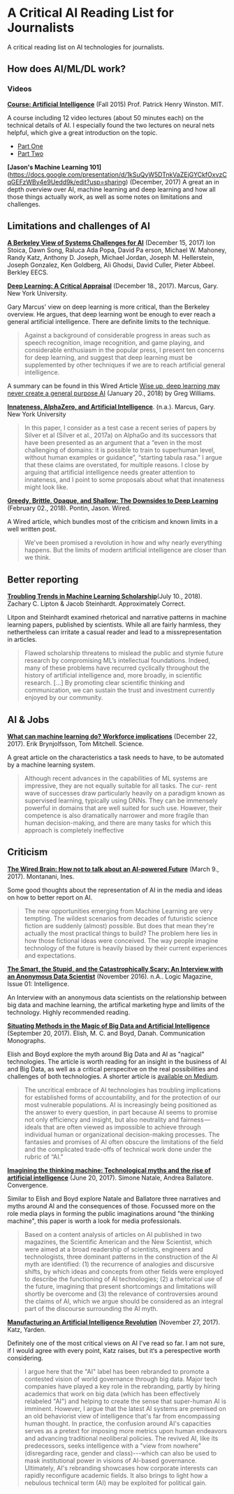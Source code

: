 # A Critical AI Reading List for Journalists
A critical reading list on AI technologies for journalists.

## How does AI/ML/DL work?

### Videos

**[Course: Artificial Intelligence](https://ocw.mit.edu/courses/electrical-engineering-and-computer-science/6-034-artificial-intelligence-fall-2010/)** (Fall 2015) Prof. Patrick Henry Winston. MIT.

A course including 12 video lectures (about 50 minutes each) on the technical details of AI. I especially found the two lectures on neural nets helpful, which give a great introduction on the topic.

- [Part One](https://ocw.mit.edu/courses/electrical-engineering-and-computer-science/6-034-artificial-intelligence-fall-2010/lecture-videos/lecture-12a-neural-nets)
- [Part Two](https://ocw.mit.edu/courses/electrical-engineering-and-computer-science/6-034-artificial-intelligence-fall-2010/lecture-videos/lecture-12b-deep-neural-nets)

**[Jason's Machine Learning 101]**(https://docs.google.com/presentation/d/1kSuQyW5DTnkVaZEjGYCkfOxvzCqGEFzWBy4e9Uedd9k/edit?usp=sharing) (December, 2017) A great an in depth overview over AI, machine learning and deep learning and how all those things actually work, as well as some notes on limitations and challenges.


## Limitations and challenges of AI

**[A Berkeley View of Systems Challenges for AI](https://www2.eecs.berkeley.edu/Pubs/TechRpts/2017/EECS-2017-159.html)** (December 15, 2017) Ion Stoica, Dawn Song, Raluca Ada Popa, David Pa erson, Michael W. Mahoney, Randy Katz, Anthony D. Joseph, Michael Jordan, Joseph M. Hellerstein, Joseph Gonzalez, Ken Goldberg, Ali Ghodsi, David Culler, Pieter Abbeel. Berkley EECS.

**[Deep Learning: A Critical Appraisal](https://arxiv.org/pdf/1801.00631.pdf)** (December 18., 2017). Marcus, Gary. New York University.

Gary Marcus' view on deep learning is more critical, than the Berkeley overview. He argues, that deep learning wont be enough to ever reach a general artificial intelligence. There are definite limits to the technique.

> Against a background of considerable progress in areas such as speech recognition, image recognition, and game playing, and considerable enthusiasm in the popular press, I present ten concerns for deep learning, and suggest that deep learning must be supplemented by other techniques if we are to reach artificial general intelligence.

A summary can be found in this Wired Article [Wise up, deep learning may never create a general purpose AI](http://www.wired.co.uk/article/deep-learning-automl-cloud-gary-marcus) (January 20., 2018) by Greg Williams.

**[Innateness, AlphaZero, and Artificial Intelligence](https://arxiv.org/pdf/1801.05667.pdf)**. (n.a.). Marcus, Gary. New York University

>  In this paper, I consider as a test case a recent series of papers by Silver et al (Silver et al., 2017a) on AlphaGo and its successors that have been presented as an argument that a “even in the most challenging of domains: it is possible to train to superhuman level, without human examples or guidance”, “starting tabula rasa.” I argue that these claims are overstated, for multiple reasons. I close by arguing that artificial intelligence needs greater attention to innateness, and I point to some proposals about what that innateness might look like.

**[Greedy, Brittle, Opaque, and Shallow: The Downsides to Deep Learning](https://www.wired.com/story/greedy-brittle-opaque-and-shallow-the-downsides-to-deep-learning/)** (February 02., 2018). Pontin, Jason. Wired.

  A Wired article, which bundles most of the criticism and known limits in a well written post.
  
  > We've been promised a revolution in how and why nearly everything happens. But the limits of modern artificial intelligence are closer than we think.
  
## Better reporting
**[Troubling Trends in Machine Learning Scholarship](http://approximatelycorrect.com/2018/07/10/troubling-trends-in-machine-learning-scholarship/)**(July 10., 2018). Zachary C. Lipton & Jacob Steinhardt. Approximately Correct.

  Litpon and Steinhardt examined rhetorical and narrative patterns in machine learning papers, published by scientists. While  all are fairly harmless, they nethertheless can irritate a casual reader and lead to a missrepresentation in articles.

> Flawed scholarship threatens to mislead the public and stymie future research by compromising ML’s intellectual foundations. Indeed, many of these problems have recurred cyclically throughout the history of artificial intelligence and, more broadly, in scientific research. [...] By promoting clear scientific thinking and communication, we can sustain the trust and investment currently enjoyed by our community.

## AI & Jobs

**[What can machine learning do? Workforce implications](http://www.cs.cmu.edu/~tom/pubs/Science_WorkforceDec2017.pdf)** (December 22, 2017). Erik Brynjolfsson, Tom Mitchell. Science.

  A great article on the characteristics a task needs to have, to be automated by a machine learning system.
  
 > Although recent advances in the capabilities of ML systems are impressive, they are not equally suitable for all tasks. The cur- rent wave of successes draw particularly heavily on a paradigm known as supervised learning, typically using DNNs. They can be immensely powerful in domains that are well suited for such use. However, their competence is also dramatically narrower and more fragile than human decision-making, and there are many tasks for which this approach is completely ineffective



## Criticism

**[The Wired Brain: How not to talk about an AI-powered Future](https://ines.io/blog/wired-brain-ai-powered-future)** (March 9., 2017). Montanani, Ines.

  Some good thoughts about the representation of AI in the media and ideas on how to better report on AI.
  
  > The new opportunities emerging from Machine Learning are very tempting. The wildest scenarios from decades of futuristic science fiction are suddenly (almost) possible. But does that mean they're actually the most practical things to build? The problem here lies in how those fictional ideas were conceived. The way people imagine technology of the future is heavily biased by their current experiences and expectations.


**[The Smart, the Stupid, and the Catastrophically Scary: An Interview with an Anonymous Data Scientist](https://logicmag.io/01-interview-with-an-anonymous-data-scientist/)** (November 2016). n.A.. Logic Magazine, Issue 01: Intelligence.
  
  An Interview with an anonymous data scientists on the relationship between big data and machine learning, the artifical marketing hype and limits of the technology. Highly recommended reading.

**[Situating Methods in the Magic of Big Data and Artificial Intelligence](https://papers.ssrn.com/sol3/papers.cfm?abstract_id=3040201)** (September 20, 2017). Elish, M. C. and Boyd, Danah. Communication Monographs.

  Elish and Boyd explore the myth around Big Data and AI as "nagical" technologies. The article is worth reading for an insight in the business of AI and Big Data, as well as a critical perspecitve on the real possibilities and challenges of both technologies. A shorter article is [available on Medium](https://points.datasociety.net/dont-call-ai-magic-142da16db408).
  
> The uncritical embrace of AI technologies has troubling implications for established forms of accountability, and for the protection of our most vulnerable populations. AI is increasingly being positioned as the answer to every question, in part because AI seems to promise not only efficiency and insight, but also neutrality and fairness — ideals that are often viewed as impossible to achieve through individual human or organizational decision-making processes. The fantasies and promises of AI often obscure the limitations of the field and the complicated trade-offs of technical work done under the rubric of “AI.”

**[Imagining the thinking machine: Technological myths and the rise of artificial intelligence](http://journals.sagepub.com/doi/abs/10.1177/1354856517715164)** (June 20, 2017). Simone Natale, Andrea Ballatore. Convergence.

  Similar to Elish and Boyd explore Natale and Ballatore three narratives and myths around AI and the consequences of those. Focussed more on the role media plays in forming the public imaginations around "the thinking machine", this paper is worth a look for media professionals.
  
  > Based on a content analysis of articles on AI published in two magazines, the Scientific American and the New Scientist, which were aimed at a broad readership of scientists, engineers and technologists, three dominant patterns in the construction of the AI myth are identified: (1) the recurrence of analogies and discursive shifts, by which ideas and concepts from other fields were employed to describe the functioning of AI technologies; (2) a rhetorical use of the future, imagining that present shortcomings and limitations will shortly be overcome and (3) the relevance of controversies around the claims of AI, which we argue should be considered as an integral part of the discourse surrounding the AI myth.

**[Manufacturing an Artificial Intelligence Revolution](https://papers.ssrn.com/sol3/papers.cfm?abstract_id=3078224)** (November 27, 2017). Katz, Yarden. 

  Definitely one of the most critical views on AI I've read so far. I am not sure, if I would agree with every point, Katz raises, but it‘s a perespective worth considering.

> I argue here that the "AI" label has been rebranded to promote a contested vision of world governance through big data. Major tech companies have played a key role in the rebranding, partly by hiring academics that work on big data (which has been effectively relabeled "AI") and helping to create the sense that super-human AI is imminent. However, I argue that the latest AI systems are premised on an old behaviorist view of intelligence that's far from encompassing human thought. In practice, the confusion around AI's capacities serves as a pretext for imposing more metrics upon human endeavors and advancing traditional neoliberal policies. The revived AI, like its predecessors, seeks intelligence with a "view from nowhere" (disregarding race, gender and class)---which can also be used to mask institutional power in visions of AI-based governance. Ultimately, AI's rebranding showcases how corporate interests can rapidly reconfigure academic fields. It also brings to light how a nebulous technical term (AI) may be exploited for political gain.
